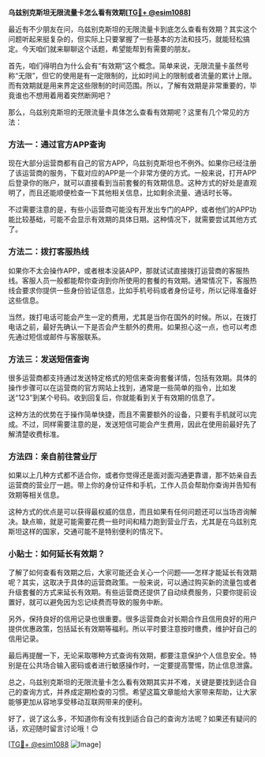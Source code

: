 **乌兹别克斯坦无限流量卡怎么看有效期[[TG💪+ @esim1088](https://t.me/s/esim1088)]**

最近有不少朋友在问，乌兹别克斯坦的无限流量卡到底怎么查看有效期？其实这个问题听起来挺复杂的，但实际上只要掌握了一些基本的方法和技巧，就能轻松搞定。今天咱们就来聊聊这个话题，希望能帮到有需要的朋友。

首先，咱们得明白为什么会有“有效期”这个概念。简单来说，无限流量卡虽然号称“无限”，但它的使用是有一定限制的，比如时间上的限制或者流量的累计上限。而有效期就是用来界定这些限制的时间范围。所以，了解有效期是非常重要的，毕竟谁也不想用着用着突然断网吧？

那么，乌兹别克斯坦的无限流量卡具体怎么查看有效期呢？这里有几个常见的方法：

### 方法一：通过官方APP查询

现在大部分运营商都有自己的官方APP，乌兹别克斯坦也不例外。如果你已经注册了该运营商的服务，下载对应的APP是一个非常方便的方式。一般来说，打开APP后登录你的账户，就可以直接看到当前套餐的有效期信息。这种方式的好处是直观明了，而且还能顺便检查一下其他相关信息，比如剩余流量、通话时长等。

不过需要注意的是，有些小运营商可能没有开发出专门的APP，或者他们的APP功能比较基础，可能不会显示有效期的具体日期。这种情况下，就需要尝试其他方式了。

### 方法二：拨打客服热线

如果你不太会操作APP，或者根本没装APP，那就试试直接拨打运营商的客服热线。客服人员一般都能帮你查询到你所使用的套餐的有效期。通常情况下，客服热线会要求你提供一些身份验证信息，比如手机号码或者身份证号，所以记得准备好这些信息。

当然，拨打电话可能会产生一定的费用，尤其是当你在国外的时候。所以，在拨打电话之前，最好先确认一下是否会产生额外的费用。如果担心这一点，也可以考虑先通过短信或邮件与客服联系。

### 方法三：发送短信查询

很多运营商都支持通过发送特定格式的短信来查询套餐详情，包括有效期。具体的操作步骤可以在运营商的官方网站上找到，通常是一些简单的指令，比如发送“123”到某个号码。收到回复后，你就能看到关于有效期的信息了。

这种方法的优势在于操作简单快捷，而且不需要额外的设备，只要有手机就可以完成。不过，同样需要注意的是，发送短信可能会产生费用，因此在使用前最好先了解清楚收费标准。

### 方法四：亲自前往营业厅

如果以上几种方式都不适合你，或者你觉得还是面对面沟通更靠谱，那不妨亲自去运营商的营业厅一趟。带上你的身份证件和手机，工作人员会帮助你查询并告知有效期等相关信息。

这种方式的优点是可以获得最权威的信息，而且如果有任何问题还可以当场咨询解决。缺点嘛，就是可能需要花费一些时间和精力跑到营业厅去，尤其是在乌兹别克斯坦这样的国家，交通可能不是特别便利的情况下。

### 小贴士：如何延长有效期？

了解了如何查看有效期之后，大家可能还会关心一个问题——怎样才能延长有效期呢？其实，这取决于具体的运营商政策。一般来说，可以通过购买新的流量包或者升级套餐的方式来延长有效期。有些运营商还提供了自动续费服务，只要你提前设置好，就可以避免因为忘记续费而导致的服务中断。

另外，保持良好的信用记录也很重要。很多运营商会对长期合作且信用良好的用户提供优惠政策，包括延长有效期等福利。所以平时要注意按时缴费，维护好自己的信用记录。

最后再提醒一下，无论采取哪种方式查询有效期，都要注意保护个人信息安全。特别是在公共场合输入密码或者进行敏感操作时，一定要提高警惕，防止信息泄露。

总之，乌兹别克斯坦的无限流量卡怎么看有效期其实并不难，关键是要找到适合自己的查询方式，并养成定期检查的习惯。希望这篇文章能给大家带来帮助，让大家能够更加从容地享受移动互联网带来的便利。

好了，说了这么多，不知道你有没有找到适合自己的查询方法呢？如果还有疑问的话，欢迎随时留言讨论哦！😊

[[TG💪+ @esim1088](https://t.me/s/esim1088) ![Image](https://i.postimg.cc/4NQfJmqS/Snipaste-2025-05-13-00-14-12.png)]